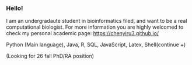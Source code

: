 ### Hello!
I am an undergradaute student in bioinformatics filed, and want to be a real computational biologist. For more information you are highly welcomed to check my personal academic page: https://chenyiru3.github.io/

Python (Main language), Java, R, SQL, JavaScript, Latex, Shell(continue +)

(Looking for 26 fall PhD/RA position)
